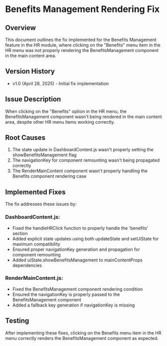 # Benefits Management Rendering Fix

## Overview
This document outlines the fix implemented for the Benefits Management feature in the HR module, where clicking on the "Benefits" menu item in the HR menu was not properly rendering the BenefitsManagement component in the main content area.

## Version History
- v1.0 (April 28, 2025) - Initial fix implementation

## Issue Description
When clicking on the "Benefits" option in the HR menu, the BenefitsManagement component wasn't being rendered in the main content area, despite other HR menu items working correctly.

## Root Causes
1. The state update in DashboardContent.js wasn't properly setting the showBenefitsManagement flag
2. The navigationKey for component remounting wasn't being propagated correctly
3. The RenderMainContent component wasn't properly handling the Benefits component rendering case

## Implemented Fixes
The fix addresses these issues by:

### DashboardContent.js:
- Fixed the handleHRClick function to properly handle the 'benefits' section
- Added explicit state updates using both updateState and setUiState for maximum compatibility
- Ensured proper navigationKey generation and propagation for component remounting
- Added uiState.showBenefitsManagement to mainContentProps dependencies

### RenderMainContent.js:
- Fixed the BenefitsManagement component rendering condition
- Ensured the navigationKey is properly passed to the BenefitsManagement component
- Added a fallback key generation if navigationKey is missing

## Testing
After implementing these fixes, clicking on the Benefits menu item in the HR menu correctly renders the BenefitsManagement component as expected.
